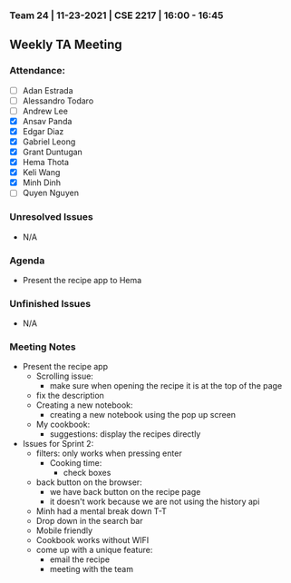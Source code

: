 ### Team 24 | 11-23-2021 |  CSE 2217 | 16:00 - 16:45
## Weekly TA Meeting

### Attendance:
- [ ] Adan Estrada
- [ ] Alessandro Todaro
- [ ] Andrew Lee
- [x] Ansav Panda
- [x] Edgar Diaz
- [x] Gabriel Leong
- [x] Grant Duntugan
- [x] Hema Thota
- [x] Keli Wang
- [x] Minh Dinh
- [ ] Quyen Nguyen

### Unresolved Issues
- N/A

### Agenda
- Present the recipe app to Hema

### Unfinished Issues
- N/A

### Meeting Notes
- Present the recipe app
  - Scrolling issue: 
    - make sure when opening the recipe it is at the top of the page
  - fix the description 
  - Creating a new notebook: 
    - creating a new notebook using the pop up screen 
  - My cookbook:
    - suggestions: display the recipes directly
- Issues for Sprint 2:
  - filters: only works when pressing enter
    - Cooking time:
      - check boxes
  - back button on the browser:
    - we have back button on the recipe page
    - it doesn't work because we are not using the history api 
  - Minh had a mental break down T-T
  - Drop down in the search bar
  - Mobile friendly 
  - Cookbook works without WIFI
  - come up with a unique feature:
    - email the recipe
    - meeting with the team 
